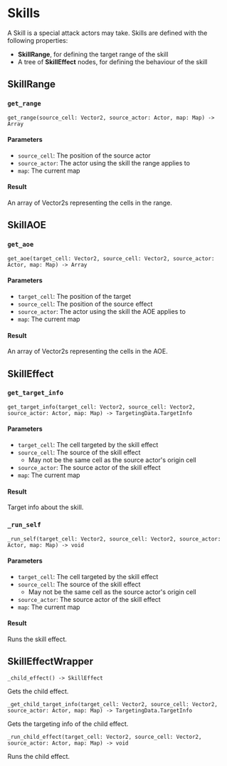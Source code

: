 # Skills

A Skill is a special attack actors may take. Skills are defined with the following properties:

- **SkillRange**, for defining the target range of the skill
- A tree of **SkillEffect** nodes, for defining the behaviour of the skill

## SkillRange

### `get_range`

`get_range(source_cell: Vector2, source_actor: Actor, map: Map) -> Array`

#### Parameters

- `source_cell`: The position of the source actor
- `source_actor`: The actor using the skill the range applies to
- `map`: The current map

#### Result

An array of Vector2s representing the cells in the range.

## SkillAOE

### `get_aoe`

`get_aoe(target_cell: Vector2, source_cell: Vector2, source_actor: Actor, map: Map) -> Array`

#### Parameters

- `target_cell`: The position of the target
- `source_cell`: The position of the source effect
- `source_actor`: The actor using the skill the AOE applies to
- `map`: The current map

#### Result

An array of Vector2s representing the cells in the AOE.

## SkillEffect

### `get_target_info`

`get_target_info(target_cell: Vector2, source_cell: Vector2, source_actor: Actor, map: Map) -> TargetingData.TargetInfo`

#### Parameters

- `target_cell`: The cell targeted by the skill effect
- `source_cell`: The source of the skill effect
  - May not be the same cell as the source actor's origin cell
- `source_actor`: The source actor of the skill effect
- `map`: The current map

#### Result

Target info about the skill.

### `_run_self`

`_run_self(target_cell: Vector2, source_cell: Vector2, source_actor: Actor, map: Map) -> void`

#### Parameters

- `target_cell`: The cell targeted by the skill effect
- `source_cell`: The source of the skill effect
  - May not be the same cell as the source actor's origin cell
- `source_actor`: The source actor of the skill effect
- `map`: The current map

#### Result

Runs the skill effect.

## SkillEffectWrapper

`_child_effect() -> SkillEffect`

Gets the child effect.

`_get_child_target_info(target_cell: Vector2, source_cell: Vector2, source_actor: Actor, map: Map) -> TargetingData.TargetInfo`

Gets the targeting info of the child effect.

`_run_child_effect(target_cell: Vector2, source_cell: Vector2, source_actor: Actor, map: Map) -> void`

Runs the child effect.
